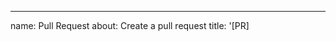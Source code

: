 ---
 name: Pull Request
 about: Create a pull request
 title: '[PR] <title>'
 labels: 
 assignees: ''

 ---

 <!--
 Note: Please search to see if an issue already exists for the bug you encountered.
 -->

 ### For what it is:
 <!-- A concise description of what you're experiencing. -->

 ### Errors:
 <!-- A concise description of the errors. -->

 ### Times you have proved this:
 <!--
 Times
 -->

 ### Anything else:
 <!--
 Links? References? Anything that will give us more context about the issue that you are encountering!
 -->
